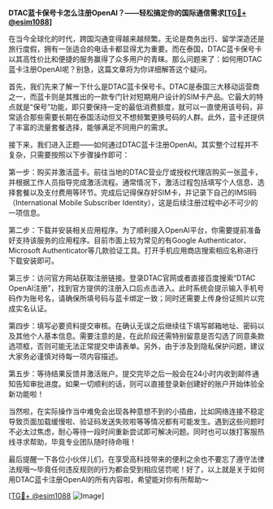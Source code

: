 **DTAC蓝卡保号卡怎么注册OpenAI？——轻松搞定你的国际通信需求[[TG💪+ @esim1088](https://t.me/s/esim1088)]**

在当今全球化的时代，跨国沟通变得越来越频繁。无论是商务出行、留学深造还是旅行度假，拥有一张适合的电话卡都显得尤为重要。而在泰国，DTAC蓝卡保号卡以其高性价比和便捷的服务赢得了众多用户的青睐。那么问题来了：如何用DTAC蓝卡注册OpenAI呢？别急，这篇文章将为你详细解答这个疑问。

首先，我们先来了解一下什么是DTAC蓝卡保号卡。DTAC是泰国三大移动运营商之一，而蓝卡则是其推出的一款专门针对短期用户设计的SIM卡产品。它最大的特点就是“保号”功能，即只要保持一定的最低消费额度，就可以一直使用该号码，非常适合那些需要长期在泰国活动但又不想频繁更换号码的人群。此外，蓝卡还提供了丰富的流量套餐选择，能够满足不同用户的需求。

接下来，我们进入正题——如何通过DTAC蓝卡注册OpenAI。其实整个过程并不复杂，只需要按照以下步骤操作即可：

第一步：购买并激活蓝卡。前往当地的DTAC营业厅或授权代理店购买一张蓝卡，并根据工作人员指导完成激活流程。通常情况下，激活过程包括填写个人信息、选择套餐以及支付费用等环节。完成后记得保存好SIM卡，并记录下自己的IMSI码（International Mobile Subscriber Identity），这是后续注册过程中必不可少的一项信息。

第二步：下载并安装相关应用程序。为了顺利接入OpenAI平台，你需要提前准备好支持该服务的应用程序。目前市面上较为常见的有Google Authenticator、Microsoft Authenticator等几款验证工具。打开手机应用商店搜索相应名称进行下载安装即可。

第三步：访问官方网站获取注册链接。登录DTAC官网或者直接百度搜索“DTAC OpenAI注册”，找到官方提供的注册入口后点击进入。此时系统会提示输入手机号码作为账号名，请确保所填号码与蓝卡绑定一致；同时还需要上传身份证照片以完成实名认证。

第四步：填写必要资料提交审核。在确认无误之后继续往下填写邮箱地址、密码以及其他个人基本信息。需要注意的是，在此阶段还需特别留意是否勾选了同意条款选项框，否则可能无法正常提交申请表单。另外，由于涉及到隐私保护问题，建议大家务必谨慎对待每一项内容描述。

第五步：等待结果反馈并激活账户。提交完毕之后一般会在24小时内收到邮件通知告知审批进度。如果一切顺利的话，则可以直接登录新创建好的账户开始体验全新功能啦！

当然啦，在实际操作当中难免会出现各种意想不到的小插曲，比如网络连接不稳定导致页面加载缓慢啦、验证码发送失败啦等等情况都有可能发生。遇到这些问题时不必太过焦虑，耐心等待一段时间重新尝试即可解决问题。同时也可以拨打客服热线寻求帮助，毕竟专业团队随时待命哦！

最后提醒一下各位小伙伴儿们，在享受高科技带来的便利之余也不要忘了遵守法律法规哦～毕竟任何违反规则的行为都会受到相应惩罚呢！好了，以上就是关于如何用DTAC蓝卡注册OpenAI的所有内容啦，希望能对你有所帮助～

[[TG💪+ @esim1088](https://t.me/s/esim1088) ![Image](https://i.postimg.cc/4NQfJmqS/Snipaste-2025-05-13-00-14-12.png)]